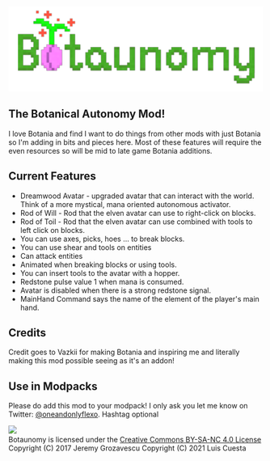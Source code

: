 ![](src/main/resources/assets/botaunomy/logo.png)

## The Botanical Autonomy Mod!

I love Botania and find I want to do things from other mods with just Botania so 
I'm adding in bits and pieces here.  Most of these features will require the even 
resources so will be mid to late game Botania additions.

## Current Features

* Dreamwood Avatar - upgraded avatar that can interact with the world. Think of 
    a more mystical, mana oriented autonomous activator.
* Rod of Will - Rod that the elven avatar can use to right-click on blocks.
* Rod of Toil - Rod that the elven avatar can use combined with tools to left click on blocks.
* You can use axes, picks, hoes ... to break blocks.
* You can use shear and tools on entities
* Can attack entities
* Animated when breaking blocks or using tools.
* You can insert tools to the avatar with a hopper.
* Redstone pulse value 1 when mana is consumed.
* Avatar is disabled when there is a strong redstone signal.
* MainHand Command says the name of the element of the player's main hand.

## Credits

Credit goes to Vazkii for making Botania and inspiring me and literally making 
this mod possible seeing as it's an addon!

## Use in Modpacks

Please do add this mod to your modpack! I only ask you let me know on Twitter: 
[@oneandonlyflexo](https://twitter.com/oneandonlyflexo). Hashtag optional



![](https://i.creativecommons.org/l/by-nc-sa/4.0/88x31.png)  
Botaunomy is licensed under the [Creative Commons BY-SA-NC 4.0 License](https://creativecommons.org/licenses/by-nc-sa/4.0/)  
Copyright (C) 2017 Jeremy Grozavescu 
Copyright (C) 2021 Luis Cuesta

<oneandonlyflexo>
